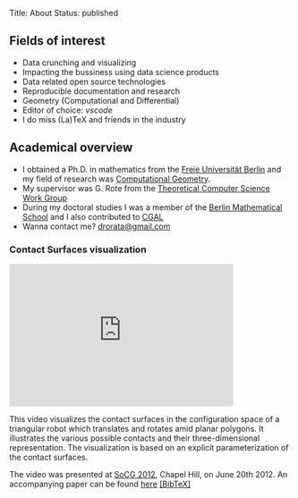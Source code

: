 Title: About
Status: published


## Fields of interest

* Data crunching and visualizing
* Impacting the bussiness using data science products
* Data related open source technologies
* Reproducible documentation and research
* Geometry (Computational and Differential)
* Editor of choice: *vscode*
* I do miss (La)TeX and friends in the industry

## Academical overview
- I obtained a Ph.D. in mathematics from the [Freie Universität Berlin](http://www.fu-berlin.de) and my field of research was [Computational Geometry](https://en.wikipedia.org/wiki/Computational_geometry).
- My supervisor was G. Rote from the [Theoretical Computer Science Work Group](http://www.mi.fu-berlin.de/inf/groups/ag-ti/index.html)
- During my doctoral studies I was a member of the [Berlin Mathematical School](http://www.math-berlin.de) and I also contributed to [CGAL](http://www.cgal.org)
- Wanna contact me? [drorata@gmail.com](mailto:drorata@gmail.com)

### Contact Surfaces visualization

<iframe width="400" height="255" src="http://www.youtube.com/embed/SBFwgR4K1Gk?rel=0" frameborder="0" allowfullscreen> </iframe>

This video visualizes the contact surfaces in the configuration space of a triangular robot which translates and rotates amid planar polygons.
It illustrates the various possible contacts and their three-dimensional representation.
The visualization is based on an explicit parameterization of the contact surfaces.

The video was presented at [SoCG 2012](http://socg2012.web.unc.edu/"), Chapel Hill, on June 20th 2012.
An accompanying paper can be found [here](http://doi.acm.org/10.1145/2261250.2261313") [[BibTeX]]({static}/files/cspace_visualization.bib)
